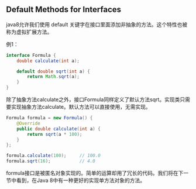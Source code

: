 ## Default Methods for Interfaces

java8允许我们使用 default 关键字在接口里面添加非抽象的方法。这个特性也被称为虚拟扩展方法。

例1：

```java
interface Formula {
    double calculate(int a);

    default double sqrt(int a) {
        return Math.sqrt(a);
    }
}
```

除了抽象方法calculate之外，接口Formula同样定义了默认方法sqrt。实现类只需要实现抽象方法calculate。默认方法可以直接使用，无需实现。

```java
Formula formula = new Formula() {
    @Override
    public double calculate(int a) {
        return sqrt(a * 100);
    }
};

formula.calculate(100);     // 100.0
formula.sqrt(16);           // 4.0
```

formula接口是被匿名对象实现的。简单的运算却用了冗长的代码。我们将在下一节中看到，在Java 8中有一种更好的实现单方法对象的方法。
